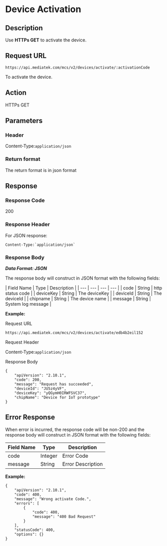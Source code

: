# Device Activation

## Description

Use **HTTPs GET** to activate the device.


## Request URL
```
https://api.mediatek.com/mcs/v2/devices/activate/:activationCode

```
To activate the device.

## Action
HTTPs GET


## Parameters
### Header

Content-Type:`application/json`


### Return format
The return format is in json format

## Response

### Response Code
200

### Response Header
For JSON response:
```
Content-Type:`application/json`
```

### Response Body

***Data Format: JSON***

The response body will construct in JSON format with the following fields:

| Field Name | Type | Description |
| --- | --- | --- | --- |
| code | String | http status code |
| deviceKey | String | The deviceKey |
| deviceId | String | The deviceId |
| chipname | String | The device name |
| message | String | System log message |


**Example:**

Request URL
```
https://api.mediatek.com/mcs/v2/devices/activate/edb4b2eil152
```

Request Header


Content-Type:`application/json`


Response Body

```
{
    "apiVersion": "2.10.1",
    "code": 200,
    "message": "Request has succeeded",
    "deviceId": "JU5z4yVF",
    "deviceKey": "yQGymH0IRWFSVC37",
    "chipName": "Device for IoT prototype"
}

```


## Error Response


When error is incurred, the response code will be non-200 and the response body will construct in JSON format with the following fields:

| Field Name | Type |Description |
| --- | --- | --- |
| code | Integer | Error Code |
| message | String | Error Description |

**Example:**

```
{
    "apiVersion": "2.10.1",
    "code": 400,
    "message": "Wrong activate Code.",
    "errors": [
        {
            "code": 400,
            "message": "400 Bad Request"
        }
    ],
    "statusCode": 400,
    "options": {}
}
```


